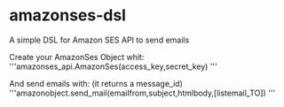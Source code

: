amazonses-dsl
=============

A simple DSL for Amazon SES API to send emails

Create your AmazonSes Object whit:
'''amazonses_api.AmazonSes(access_key,secret_key)
'''

And send emails with: (it returns a message_id)
'''amazonobject.send_mail(emailfrom,subject,htmlbody,[listemail_TO])
'''
